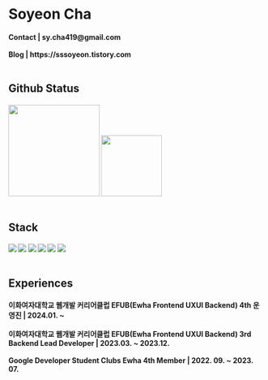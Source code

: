 # Soyeon Cha
<h4>
  Contact |  sy.cha419@gmail.com <br><br/>
  Blog | https://sssoyeon.tistory.com <br><br/>
<h4/>

<h2>
  Github Status
  <h5>
    <img height="180em" src="https://github-readme-stats-git-masterrstaa-rickstaa.vercel.app/api?username=Soyeon-Cha&theme=default&show_icons=true"/>
    <img height="120em" src="https://github-readme-stats-git-masterrstaa-rickstaa.vercel.app/api/top-langs/?username=Soyeon-Cha&theme=default&layout=compact"/>
    <br></br>
  </h5>

<h2>
  Stack
  <h5>
    <img src="https://img.shields.io/badge/Spring-6DB33F?style=flat-square&logo=spring&logoColor=white"/>
    <img src="https://img.shields.io/badge/Spring Boot-6DB33F?style=flat-square&logo=springboot&logoColor=white"/>
    <img src="https://img.shields.io/badge/Java-0B6FB6?style=flat-square&logo=java&logoColor=white"/>
    <img src="https://img.shields.io/badge/MySQL-4479A1?style=flat-square&logo=mysql&logoColor=white"/>
    <img src="https://img.shields.io/badge/AWS-232F3E?style=flat-square&logo=amazonaws&logoColor=white"/>
    <img src="https://img.shields.io/badge/Python-3776AB?style=flat-square&logo=python&logoColor=white"/>
    <br><br/>
  </h5>
</h2>

<h2>
  Experiences
  <h4>
    이화여자대학교 웹개발 커리어클럽 EFUB(Ewha Frontend UXUI Backend) 4th 운영진 | 2024.01. ~
    <br><br/>
    이화여자대학교 웹개발 커리어클럽 EFUB(Ewha Frontend UXUI Backend) 3rd Backend Lead Developer | 2023.03. ~ 2023.12.
    <br><br/>
    Google Developer Student Clubs Ewha 4th Member | 2022. 09. ~ 2023. 07.
  </h4>
</h2>
